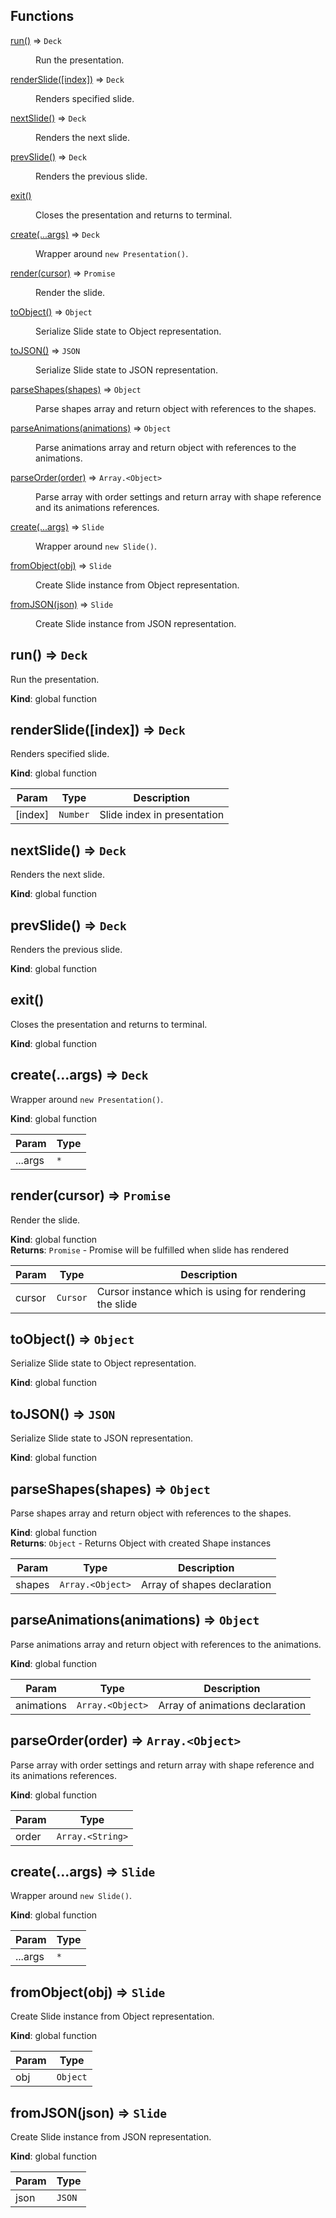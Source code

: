 ## Functions

<dl>
<dt><a href="#run">run()</a> ⇒ <code>Deck</code></dt>
<dd><p>Run the presentation.</p>
</dd>
<dt><a href="#renderSlide">renderSlide([index])</a> ⇒ <code>Deck</code></dt>
<dd><p>Renders specified slide.</p>
</dd>
<dt><a href="#nextSlide">nextSlide()</a> ⇒ <code>Deck</code></dt>
<dd><p>Renders the next slide.</p>
</dd>
<dt><a href="#prevSlide">prevSlide()</a> ⇒ <code>Deck</code></dt>
<dd><p>Renders the previous slide.</p>
</dd>
<dt><a href="#exit">exit()</a></dt>
<dd><p>Closes the presentation and returns to terminal.</p>
</dd>
<dt><a href="#create">create(...args)</a> ⇒ <code>Deck</code></dt>
<dd><p>Wrapper around <code>new Presentation()</code>.</p>
</dd>
<dt><a href="#render">render(cursor)</a> ⇒ <code>Promise</code></dt>
<dd><p>Render the slide.</p>
</dd>
<dt><a href="#toObject">toObject()</a> ⇒ <code>Object</code></dt>
<dd><p>Serialize Slide state to Object representation.</p>
</dd>
<dt><a href="#toJSON">toJSON()</a> ⇒ <code>JSON</code></dt>
<dd><p>Serialize Slide state to JSON representation.</p>
</dd>
<dt><a href="#parseShapes">parseShapes(shapes)</a> ⇒ <code>Object</code></dt>
<dd><p>Parse shapes array and return object with references to the shapes.</p>
</dd>
<dt><a href="#parseAnimations">parseAnimations(animations)</a> ⇒ <code>Object</code></dt>
<dd><p>Parse animations array and return object with references to the animations.</p>
</dd>
<dt><a href="#parseOrder">parseOrder(order)</a> ⇒ <code>Array.&lt;Object&gt;</code></dt>
<dd><p>Parse array with order settings and return array with shape reference and its animations references.</p>
</dd>
<dt><a href="#create">create(...args)</a> ⇒ <code>Slide</code></dt>
<dd><p>Wrapper around <code>new Slide()</code>.</p>
</dd>
<dt><a href="#fromObject">fromObject(obj)</a> ⇒ <code>Slide</code></dt>
<dd><p>Create Slide instance from Object representation.</p>
</dd>
<dt><a href="#fromJSON">fromJSON(json)</a> ⇒ <code>Slide</code></dt>
<dd><p>Create Slide instance from JSON representation.</p>
</dd>
</dl>

<a name="run"></a>

## run() ⇒ <code>Deck</code>
Run the presentation.

**Kind**: global function  
<a name="renderSlide"></a>

## renderSlide([index]) ⇒ <code>Deck</code>
Renders specified slide.

**Kind**: global function  

| Param | Type | Description |
| --- | --- | --- |
| [index] | <code>Number</code> | Slide index in presentation |

<a name="nextSlide"></a>

## nextSlide() ⇒ <code>Deck</code>
Renders the next slide.

**Kind**: global function  
<a name="prevSlide"></a>

## prevSlide() ⇒ <code>Deck</code>
Renders the previous slide.

**Kind**: global function  
<a name="exit"></a>

## exit()
Closes the presentation and returns to terminal.

**Kind**: global function  
<a name="create"></a>

## create(...args) ⇒ <code>Deck</code>
Wrapper around `new Presentation()`.

**Kind**: global function  

| Param | Type |
| --- | --- |
| ...args | <code>\*</code> | 

<a name="render"></a>

## render(cursor) ⇒ <code>Promise</code>
Render the slide.

**Kind**: global function  
**Returns**: <code>Promise</code> - Promise will be fulfilled when slide has rendered  

| Param | Type | Description |
| --- | --- | --- |
| cursor | <code>Cursor</code> | Cursor instance which is using for rendering the slide |

<a name="toObject"></a>

## toObject() ⇒ <code>Object</code>
Serialize Slide state to Object representation.

**Kind**: global function  
<a name="toJSON"></a>

## toJSON() ⇒ <code>JSON</code>
Serialize Slide state to JSON representation.

**Kind**: global function  
<a name="parseShapes"></a>

## parseShapes(shapes) ⇒ <code>Object</code>
Parse shapes array and return object with references to the shapes.

**Kind**: global function  
**Returns**: <code>Object</code> - Returns Object with created Shape instances  

| Param | Type | Description |
| --- | --- | --- |
| shapes | <code>Array.&lt;Object&gt;</code> | Array of shapes declaration |

<a name="parseAnimations"></a>

## parseAnimations(animations) ⇒ <code>Object</code>
Parse animations array and return object with references to the animations.

**Kind**: global function  

| Param | Type | Description |
| --- | --- | --- |
| animations | <code>Array.&lt;Object&gt;</code> | Array of animations declaration |

<a name="parseOrder"></a>

## parseOrder(order) ⇒ <code>Array.&lt;Object&gt;</code>
Parse array with order settings and return array with shape reference and its animations references.

**Kind**: global function  

| Param | Type |
| --- | --- |
| order | <code>Array.&lt;String&gt;</code> | 

<a name="create"></a>

## create(...args) ⇒ <code>Slide</code>
Wrapper around `new Slide()`.

**Kind**: global function  

| Param | Type |
| --- | --- |
| ...args | <code>\*</code> | 

<a name="fromObject"></a>

## fromObject(obj) ⇒ <code>Slide</code>
Create Slide instance from Object representation.

**Kind**: global function  

| Param | Type |
| --- | --- |
| obj | <code>Object</code> | 

<a name="fromJSON"></a>

## fromJSON(json) ⇒ <code>Slide</code>
Create Slide instance from JSON representation.

**Kind**: global function  

| Param | Type |
| --- | --- |
| json | <code>JSON</code> | 

